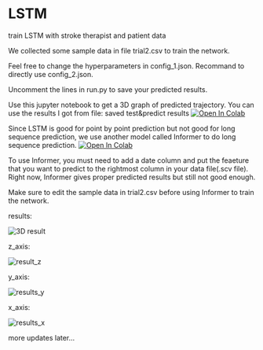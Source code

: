 # LSTM
train LSTM with stroke therapist and patient data

We collected some sample data in file trial2.csv to train the network.

Feel free to change the hyperparameters in config_1.json. Recommand to directly use config_2.json.

Uncomment the lines in run.py to save your predicted results.

Use this jupyter notebook to get a 3D graph of predicted trajectory. You can use the results I got from file: saved test&predict results
[![Open In Colab](https://colab.research.google.com/assets/colab-badge.svg)](https://colab.research.google.com/github/zeyangz2/LSTM/blob/master/3D%20graph%20LSTM%20results.ipynb)

Since LSTM is good for point by point prediction but not good for long sequence prediction, we use another model called Informer to do long sequence prediction.
[![Open In Colab](https://colab.research.google.com/assets/colab-badge.svg)](https://colab.research.google.com/github/zeyangz2/LSTM/blob/master/Informer_for_stroke_research.ipynb)

To use Informer, you must need to add a date column and put the feaeture that you want to predict to the rightmost column in your data file(.scv file). Right now, Informer gives proper predicted results but still not good enough.

Make sure to edit the sample data in trial2.csv before using Informer to train the network.

results:

![3D result](https://github.com/zeyangz2/LSTM/assets/73300066/567839c0-16eb-4870-8e89-90343fa5423b)

z_axis:

![result_z](https://github.com/zeyangz2/LSTM/assets/73300066/e4a386d9-3d7d-46bc-b2ee-57cbad2cc750)

y_axis:

![results_y](https://github.com/zeyangz2/LSTM/assets/73300066/8902b71a-0f5a-4329-9964-554f8a639a62)

x_axis:

![results_x](https://github.com/zeyangz2/LSTM/assets/73300066/7b59c058-e4d3-4e12-a590-9ef38c316835)

more updates later...


